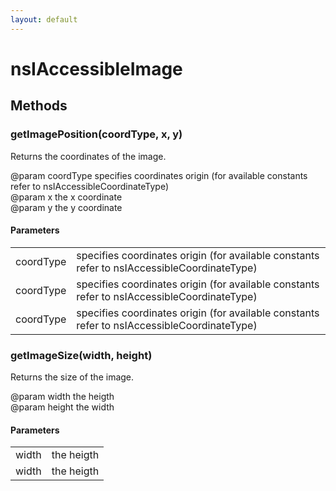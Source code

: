 ```yaml
---
layout: default
---
```


# nsIAccessibleImage #

## Methods ##

### getImagePosition(coordType, x, y) ###
  
Returns the coordinates of the image.  
  
@param coordType  specifies coordinates origin (for available constants  
                  refer to nsIAccessibleCoordinateType)  
@param x          the x coordinate  
@param y          the y coordinate  
  

#### Parameters ####

<table>

<tr>
<td>coordType</td>
<td>specifies coordinates origin (for available constants  
                  refer to nsIAccessibleCoordinateType)  
</td>
</tr>

<tr>
<td>coordType</td>
<td>specifies coordinates origin (for available constants  
                  refer to nsIAccessibleCoordinateType)  
</td>
</tr>

<tr>
<td>coordType</td>
<td>specifies coordinates origin (for available constants  
                  refer to nsIAccessibleCoordinateType)  
</td>
</tr>

</table>

### getImageSize(width, height) ###
  
Returns the size of the image.  
  
@param width      the heigth  
@param height     the width  
  

#### Parameters ####

<table>

<tr>
<td>width</td>
<td>the heigth  
</td>
</tr>

<tr>
<td>width</td>
<td>the heigth  
</td>
</tr>

</table>

